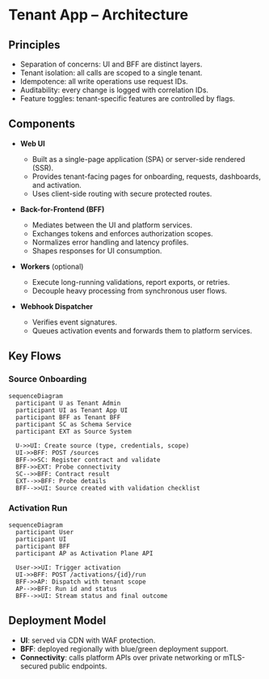 # Tenant App – Architecture

## Principles
- Separation of concerns: UI and BFF are distinct layers.  
- Tenant isolation: all calls are scoped to a single tenant.  
- Idempotence: all write operations use request IDs.  
- Auditability: every change is logged with correlation IDs.  
- Feature toggles: tenant-specific features are controlled by flags.  

## Components
- **Web UI**  
  - Built as a single-page application (SPA) or server-side rendered (SSR).  
  - Provides tenant-facing pages for onboarding, requests, dashboards, and activation.  
  - Uses client-side routing with secure protected routes.  

- **Back-for-Frontend (BFF)**  
  - Mediates between the UI and platform services.  
  - Exchanges tokens and enforces authorization scopes.  
  - Normalizes error handling and latency profiles.  
  - Shapes responses for UI consumption.  

- **Workers** (optional)  
  - Execute long-running validations, report exports, or retries.  
  - Decouple heavy processing from synchronous user flows.  

- **Webhook Dispatcher**  
  - Verifies event signatures.  
  - Queues activation events and forwards them to platform services.  

## Key Flows

### Source Onboarding
```mermaid
sequenceDiagram
  participant U as Tenant Admin
  participant UI as Tenant App UI
  participant BFF as Tenant BFF
  participant SC as Schema Service
  participant EXT as Source System

  U->>UI: Create source (type, credentials, scope)
  UI->>BFF: POST /sources
  BFF->>SC: Register contract and validate
  BFF->>EXT: Probe connectivity
  SC-->>BFF: Contract result
  EXT-->>BFF: Probe details
  BFF-->>UI: Source created with validation checklist
```

### Activation Run
```mermaid
sequenceDiagram
  participant User
  participant UI
  participant BFF
  participant AP as Activation Plane API

  User->>UI: Trigger activation
  UI->>BFF: POST /activations/{id}/run
  BFF->>AP: Dispatch with tenant scope
  AP-->>BFF: Run id and status
  BFF-->>UI: Stream status and final outcome
```

## Deployment Model
- **UI**: served via CDN with WAF protection.  
- **BFF**: deployed regionally with blue/green deployment support.  
- **Connectivity**: calls platform APIs over private networking or mTLS-secured public endpoints.  
